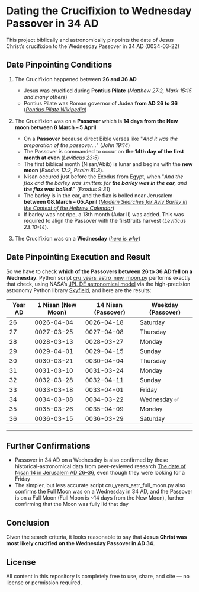 Dating the Crucifixion to Wednesday Passover in 34 AD
==================================================================

This project biblically and astronomically pinpoints the date of Jesus Christ’s crucifixion to the Wednesday Passover in 34 AD (0034-03-22)


Date Pinpointing Conditions
-----------------------
1. The Crucifixion happened between **26 and 36 AD**
    - Jesus was crucified during **Pontius Pilate** (*Matthew 27:2, Mark 15:15 and many others*)
    - Pontius Pilate was Roman governor of Judea **from AD 26 to 36** (*[Pontius Pilate Wikipedia](https://en.wikipedia.org/wiki/Pontius_Pilate#:~:text=Pontius%20Pilate%20%28Latin%3A%20Pontius%20Pilatus%2Cand%20ultimately%20ordered%20his%20crucifixion.)*)

2. The Crucifixion was on a **Passover** which is **14 days from the New moon between 8 March – 5 April**
    - On a **Passover** because direct Bible verses like "*And it was the preparation of the passover...*" (*John 19:14*)
    - The Passover is commanded to occur on **the 14th day of the first month at even** (*Leviticus 23:5*)
    - The first biblical month (Nisan/Abib) is lunar and begins with the **new moon** (*Exodus 12:2, Psalm 81:3*).
    - Nisan occured just before the Exodus from Egypt, when "*And the flax and the barley was smitten: for **the barley was in the ear**, and **the flax was bolled**.*" (*Exodus 9:31*)
    - The barley is in the ear, and the flax is bolled near Jerusalem **between 08.March – 05.April** (*[Modern Searches for Aviv Barley in the Context of the Hebrew Calendar](https://jbqnew.jewishbible.org/jbq-past-issues/2017/453/modern-searches-aviv-barley-context-hebrew-calendar/?utm_source=chatgpt.com)*)
    - If barley was not ripe, a 13th month (Adar II) was added. This was required to align the Passover with the firstfruits harvest (*Leviticus 23:10-14*).

3. The Crucifixion was on a **Wednesday** (*[here is why](https://github.com/TraxData313/crucifixion-date-determination/blob/main/why_crucifiction_was_on_wednesday.md)*)


Date Pinpointing Execution and Result
----------------
So we have to check **which of the Passovers between 26 to 36 AD fell on a Wednesday**. Python script [cru_years_astro_new_moon.py](https://github.com/TraxData313/crucifixion-date-determination/blob/main/cru_years_astro_new_moon.py) performs exactly that check, using NASA’s [JPL DE astronomical model](https://naif.jpl.nasa.gov/pub/naif/generic_kernels/spk/planets/) via the high-precision astronomy Python library [Skyfield](https://github.com/skyfielders/python-skyfield?utm_source=chatgpt.com), and here are the results:

| Year AD | 1 Nisan (New Moon)     | 14 Nisan (Passover)     | Weekday (Passover) |
|---------|------------------------|--------------------------|---------------------|
| 26      | 0026-04-04             | 0026-04-18               | Saturday            |
| 27      | 0027-03-25             | 0027-04-08               | Thursday            |
| 28      | 0028-03-13             | 0028-03-27               | Monday              |
| 29      | 0029-04-01             | 0029-04-15               | Sunday              |
| 30      | 0030-03-21             | 0030-04-04               | Thursday            |
| 31      | 0031-03-10             | 0031-03-24               | Monday              |
| 32      | 0032-03-28             | 0032-04-11               | Sunday              |
| 33      | 0033-03-18             | 0033-04-01               | Friday              |
| 34      | 0034-03-08             | 0034-03-22               | Wednesday ✅         |
| 35      | 0035-03-26             | 0035-04-09               | Monday              |
| 36      | 0036-03-15             | 0036-03-29               | Saturday            |
---



Further Confirmations
------------------------
- Passover in 34 AD on a Wednesday is also confirmed by these historical-astronomical data from peer-reviewed research [The date of Nisan 14 in Jerusalem AD 26–36](https://www.researchgate.net/figure/The-date-of-Nisan-14-in-Jerusalem-AD-26-36_tbl1_265114769), even though they were looking for a Friday
- The simpler, but less accurate script cru_years_astr_full_moon.py also confirms the Full Moon was on a Wednesday in 34 AD, and the Passover is on a Full Moon (Full Moon is ~14 days from the New Moon), further confirming that the Moon was fully lid that day


Conclusion
-------------
Given the search criteria, it looks reasonable to say that **Jesus Christ was most likely crucified on the Wednesday Passover in AD 34**.


License
-------------
All content in this repository is completely free to use, share, and cite — no license or permission required.
